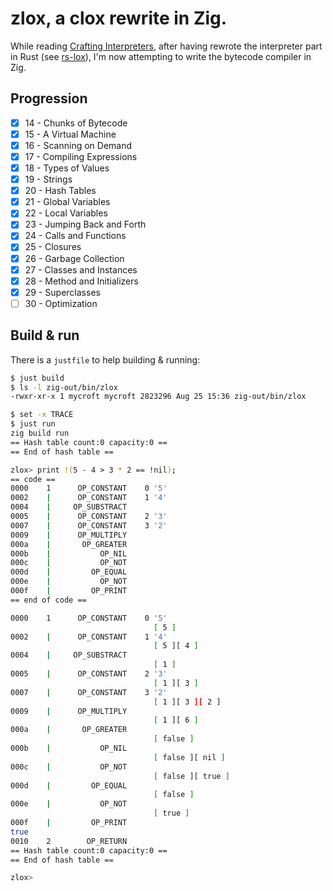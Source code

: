# zlox, a clox rewrite in Zig.

While reading [Crafting Interpreters](https://craftinginterpreters.com/), after having rewrote the interpreter part in Rust (see [rs-lox](https://github.com/mycroft/rs-lox)), I'm now attempting to write the bytecode compiler in Zig.

## Progression

- [x] 14 - Chunks of Bytecode
- [x] 15 - A Virtual Machine
- [x] 16 - Scanning on Demand
- [x] 17 - Compiling Expressions
- [x] 18 - Types of Values
- [x] 19 - Strings
- [x] 20 - Hash Tables
- [x] 21 - Global Variables
- [x] 22 - Local Variables
- [x] 23 - Jumping Back and Forth
- [x] 24 - Calls and Functions
- [x] 25 - Closures
- [x] 26 - Garbage Collection
- [x] 27 - Classes and Instances
- [x] 28 - Method and Initializers
- [x] 29 - Superclasses
- [ ] 30 - Optimization

## Build & run

There is a `justfile` to help building & running:

```sh
$ just build
$ ls -l zig-out/bin/zlox
-rwxr-xr-x 1 mycroft mycroft 2823296 Aug 25 15:36 zig-out/bin/zlox

$ set -x TRACE
$ just run
zig build run
== Hash table count:0 capacity:0 ==
== End of hash table ==

zlox> print !(5 - 4 > 3 * 2 == !nil);
== code ==
0000    1      OP_CONSTANT    0 '5'
0002    |      OP_CONSTANT    1 '4'
0004    |     OP_SUBSTRACT
0005    |      OP_CONSTANT    2 '3'
0007    |      OP_CONSTANT    3 '2'
0009    |      OP_MULTIPLY
000a    |       OP_GREATER
000b    |           OP_NIL
000c    |           OP_NOT
000d    |         OP_EQUAL
000e    |           OP_NOT
000f    |         OP_PRINT
== end of code ==

0000    1      OP_CONSTANT    0 '5'
                                [ 5 ]
0002    |      OP_CONSTANT    1 '4'
                                [ 5 ][ 4 ]
0004    |     OP_SUBSTRACT
                                [ 1 ]
0005    |      OP_CONSTANT    2 '3'
                                [ 1 ][ 3 ]
0007    |      OP_CONSTANT    3 '2'
                                [ 1 ][ 3 ][ 2 ]
0009    |      OP_MULTIPLY
                                [ 1 ][ 6 ]
000a    |       OP_GREATER
                                [ false ]
000b    |           OP_NIL
                                [ false ][ nil ]
000c    |           OP_NOT
                                [ false ][ true ]
000d    |         OP_EQUAL
                                [ false ]
000e    |           OP_NOT
                                [ true ]
000f    |         OP_PRINT
true
0010    2        OP_RETURN
== Hash table count:0 capacity:0 ==
== End of hash table ==

zlox>
```
